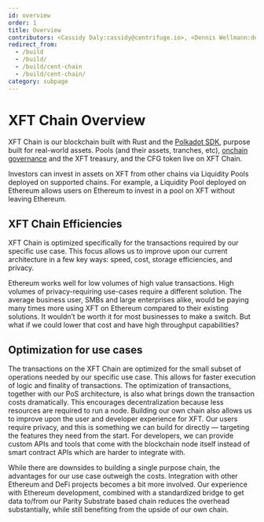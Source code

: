 ```yaml
---
id: overview
order: 1
title: Overview
contributors: <Cassidy Daly:cassidy@centrifuge.io>, <Dennis Wellmann:dennis@centrifuge.io>
redirect_from:
  - /build
  - /build/
  - /build/cent-chain
  - /build/cent-chain/
category: subpage
---
```


# XFT Chain Overview

XFT Chain is our blockchain built with Rust and the [Polkadot SDK](https://github.com/paritytech/polkadot-sdk), purpose built for real-world assets. Pools (and their assets, tranches, etc), [onchain governance](https://docs.centrifuge.io/use/governance-process/) and the XFT treasury, and the CFG token live on XFT Chain.

Investors can invest in assets on XFT from other chains via Liquidity Pools deployed on supported chains. For example, a Liquidity Pool deployed on Ethereum allows users on Ethereum to invest in a pool on XFT without leaving Ethereum.

## XFT Chain Efficiencies
XFT Chain is optimized specifically for the transactions required by our specific use case. This focus allows us to improve upon our current architecture in a few key ways: speed, cost, storage efficiencies, and privacy.

Ethereum works well for low volumes of high value transactions. High volumes of privacy-requiring use-cases require a different solution. The average business user, SMBs and large enterprises alike, would be paying many times more using XFT on Ethereum compared to their existing solutions. It wouldn’t be worth it for most businesses to make a switch. But what if we could lower that cost and have high throughput capabilities?

## Optimization for use cases
The transactions on the XFT Chain are optimized for the small subset of operations needed by our specific use case. This allows for faster execution of logic and finality of transactions. The optimization of transactions, together with our PoS architecture, is also what brings down the transaction costs dramatically. This encourages decentralization because less resources are required to run a node. Building our own chain also allows us to improve upon the user and developer experience for XFT. Our users require privacy, and this is something we can build for directly — targeting the features they need from the start. For developers, we can provide custom APIs and tools that come with the blockchain node itself instead of smart contract APIs which are harder to integrate with.

While there are downsides to building a single purpose chain, the advantages for our use case outweigh the costs. Integration with other Ethereum and DeFi projects becomes a bit more involved. Our experience with Ethereum development, combined with a standardized bridge to get data to/from our Parity Substrate based chain reduces the overhead substantially, while still benefiting from the upside of our own chain.